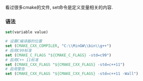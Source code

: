 看过很多cmake的文件, set命令是定义变量相关的内容.

### 语法
```cmake
set(variable value)
```
 
 
```cmake
# 设置C编译器的位置
set (CMAKE_CXX_COMPILER, "C:\\MinGW\\bin\\g++")
# 启用C99标准
set (CMAKE_C_FLAGS "${CMAKE_C_FLAGS} -std=c99")
# 启用C++ 11标准
set (CMAKE_CXX_FLAGS "${CMAKE_CXX_FLAGS} -std=c++11")
# 启用警告
set (CMAKE_CXX_FLAGS "${CMAKE_CXX_FLAGS} -std=c++11 -Wall")
```
